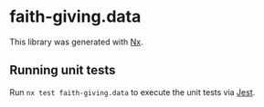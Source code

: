 # faith-giving.data

This library was generated with [Nx](https://nx.dev).

## Running unit tests

Run `nx test faith-giving.data` to execute the unit tests via [Jest](https://jestjs.io).
